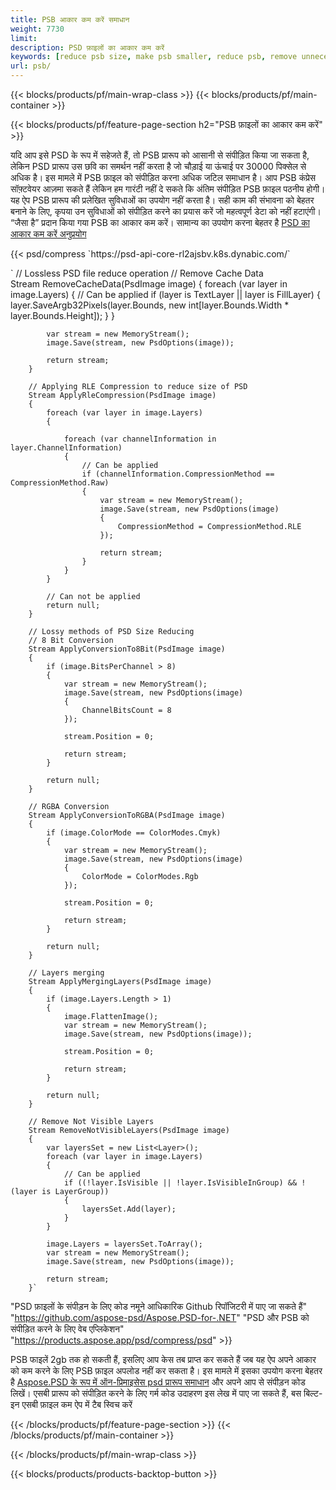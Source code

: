 ```yaml
---
title: PSB आकार कम करें समाधान
weight: 7730
limit: 
description: PSD फ़ाइलों का आकार कम करें
keywords: [reduce psb size, make psb smaller, reduce psb, remove unnecessary psb data, compress psb file, compress psb]
url: psb/
---
```

{{< blocks/products/pf/main-wrap-class >}}
{{< blocks/products/pf/main-container >}}

{{< blocks/products/pf/feature-page-section h2="PSB फ़ाइलों का आकार कम करें" >}}

<p>यदि आप इसे PSD के रूप में सहेजते हैं, तो PSB प्रारूप को आसानी से संपीड़ित किया जा सकता है, लेकिन PSD प्रारूप उस छवि का समर्थन नहीं करता है जो चौड़ाई या ऊंचाई पर 30000 पिक्सेल से अधिक है। इस मामले में PSB फ़ाइल को संपीड़ित करना अधिक जटिल समाधान है। आप PSB कंप्रेस सॉफ़्टवेयर आज़मा सकते हैं लेकिन हम गारंटी नहीं दे सकते कि अंतिम संपीड़ित PSB फ़ाइल पठनीय होगी। यह ऐप PSB प्रारूप की प्रलेखित सुविधाओं का उपयोग नहीं करता है। सही काम की संभावना को बेहतर बनाने के लिए, कृपया उन सुविधाओं को संपीड़ित करने का प्रयास करें जो महत्वपूर्ण डेटा को नहीं हटाएंगी। “जैसा है” प्रदान किया गया PSB का आकार कम करें। सामान्य का उपयोग करना बेहतर है <a href="/psd/reduce-size">PSD का आकार कम करें अनुप्रयोग</a></p>
{{< psd/compress `https://psd-api-core-rl2ajsbv.k8s.dynabic.com/` 

`        // Lossless PSD file reduce operation
        // Remove Cache Data			
        Stream RemoveCacheData(PsdImage image)
        {
            foreach (var layer in image.Layers)
            {
                // Can be applied
                if (layer is TextLayer || layer is FillLayer)
                {
                    layer.SaveArgb32Pixels(layer.Bounds, new int[layer.Bounds.Width * layer.Bounds.Height]);
                }
            }

            var stream = new MemoryStream();
            image.Save(stream, new PsdOptions(image));

            return stream;
        }

        // Applying RLE Compression to reduce size of PSD
        Stream ApplyRleCompression(PsdImage image)
        {
            foreach (var layer in image.Layers)
            {

                foreach (var channelInformation in layer.ChannelInformation)
                {
                    // Can be applied
                    if (channelInformation.CompressionMethod == CompressionMethod.Raw)
                    {
                        var stream = new MemoryStream();
                        image.Save(stream, new PsdOptions(image)
                        {
                            CompressionMethod = CompressionMethod.RLE
                        });

                        return stream;
                    }
                }
            }

            // Can not be applied
            return null;
        }

        // Lossy methods of PSD Size Reducing
        // 8 Bit Conversion
        Stream ApplyConversionTo8Bit(PsdImage image)
        {
            if (image.BitsPerChannel > 8)
            {
                var stream = new MemoryStream();
                image.Save(stream, new PsdOptions(image)
                {
                    ChannelBitsCount = 8
                });

                stream.Position = 0;

                return stream;
            }

            return null;
        }
       
        // RGBA Conversion
        Stream ApplyConversionToRGBA(PsdImage image)
        {
            if (image.ColorMode == ColorModes.Cmyk)
            {
                var stream = new MemoryStream();
                image.Save(stream, new PsdOptions(image)
                {
                    ColorMode = ColorModes.Rgb
                });

                stream.Position = 0;

                return stream;
            }

            return null;
        }

        // Layers merging
        Stream ApplyMergingLayers(PsdImage image)
        {
            if (image.Layers.Length > 1)
            {
                image.FlattenImage();
                var stream = new MemoryStream();
                image.Save(stream, new PsdOptions(image));

                stream.Position = 0;

                return stream;
            }

            return null;
        }

        // Remove Not Visible Layers
        Stream RemoveNotVisibleLayers(PsdImage image)
        {
            var layersSet = new List<Layer>();
            foreach (var layer in image.Layers)
            {
                // Can be applied
                if ((!layer.IsVisible || !layer.IsVisibleInGroup) && !(layer is LayerGroup))
                {
                    layersSet.Add(layer);
                }
            }

            image.Layers = layersSet.ToArray();
            var stream = new MemoryStream();
            image.Save(stream, new PsdOptions(image));

            return stream;
        }` 
"PSD फ़ाइलों के संपीड़न के लिए कोड नमूने आधिकारिक Github रिपॉजिटरी में पाए जा सकते हैं"  "https://github.com/aspose-psd/Aspose.PSD-for-.NET" 
"PSD और PSB को संपीड़ित करने के लिए वेब एप्लिकेशन" "https://products.aspose.app/psd/compress/psd" >}}
<p>PSB फाइलें 2gb तक हो सकती हैं, इसलिए आप केस तब प्राप्त कर सकते हैं जब यह ऐप अपने आकार को कम करने के लिए PSB फ़ाइल अपलोड नहीं कर सकता है। इस मामले में इसका उपयोग करना बेहतर है <a href="/psd">Aspose.PSD के रूप में ऑन-प्रिमाइसेस psd प्रारूप समाधान</a> और अपने आप से संपीड़न कोड लिखें। एसबी प्रारूप को संपीड़ित करने के लिए गर्म कोड उदाहरण इस लेख में पाए जा सकते हैं, बस बिल्ट-इन एसबी फ़ाइल कम ऐप में टैब स्विच करें</p>
{{< /blocks/products/pf/feature-page-section >}}
{{< /blocks/products/pf/main-container >}}


{{< /blocks/products/pf/main-wrap-class >}}

{{< blocks/products/products-backtop-button >}}

